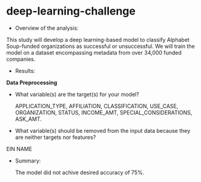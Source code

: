 # deep-learning-challenge



- Overview of the analysis:
  
This study will develop a deep learning-based model to classify Alphabet Soup-funded organizations as successful or unsuccessful. We will train the model on a dataset encompassing metadata from over 34,000 funded companies.

- Results: 

**Data Preprocessing**

- What variable(s) are the target(s) for your model?

  APPLICATION_TYPE,
  AFFILIATION,
  CLASSIFICATION,
  USE_CASE,
  ORGANIZATION,
  STATUS,
  INCOME_AMT,
  SPECIAL_CONSIDERATIONS,
  ASK_AMT.

- What variable(s) should be removed from the input data because they are neither targets nor features?

EIN
NAME


- Summary:

  The model did not achive desired accuracy of 75%.
  
